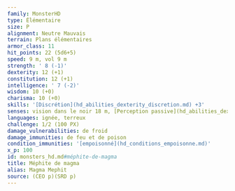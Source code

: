 ```yaml
---
family: MonsterHD
type: Élémentaire
size: P
alignment: Neutre Mauvais
terrain: Plans élémentaires
armor_class: 11
hit_points: 22 (5d6+5)
speed: 9 m, vol 9 m
strength: ' 8 (-1)'
dexterity: 12 (+1)
constitution: 12 (+1)
intelligence: ' 7 (-2)'
wisdom: 10 (+0)
charisma: 10 (+0)
skills: '[Discrétion](hd_abilities_dexterity_discretion.md) +3'
senses: vision dans le noir 18 m, [Perception passive](hd_abilities_dexterity_perception_passive.md) 10
languages: ignée, terreux
challenge: 1/2 (100 PX)
damage_vulnerabilities: de froid
damage_immunities: de feu et de poison
condition_immunities: '[empoisonné](hd_conditions_empoisonne.md)'
x_p: 100
id: monsters_hd.md#méphite-de-magma
title: Méphite de magma
alias: Magma Mephit
source: (CEO p)(SRD p)
---
```


